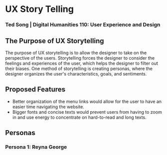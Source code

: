 # UX Story Telling
### Ted Song | Digital Humanities 110: User Experience and Design

## The Purpose of UX Storytelling
The purpose of UX storytelling is to allow the designer to take on the perspective of the users.
Storytelling forces the designer to consider the feelings and experiences of the user, which helps the designer to filter out their biases.
One method of storytelling is creating personas, where the designer organizes the user's characteristics, goals, and sentiments.

## Proposed Features
- Better organization of the menu links would allow for the user to have an easier time navigating the website.
- Bigger fonts and concise texts would prevent users from having to zoom in and use energy to concentrate on hard-to-read and long texts.

## Personas
### Persona 1: Reyna George
